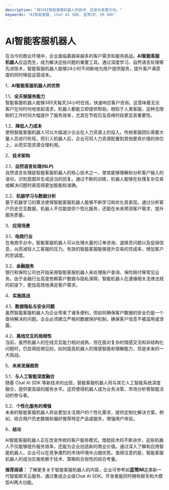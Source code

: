 ```yaml
---
description: "探讨AI智能客服机器人的技术、应用与发展方向。"
keywords: "AI智能客服, Chat AI SDK, 蓝莺IM, IM SDK"
---
```

# AI智能客服机器人  

  

在当今的商业环境中，企业面临着越来越多的客户需求和服务挑战。**AI智能客服机器人**应运而生，成为解决这些问题的重要工具。通过深度学习、自然语言处理等先进技术，智能客服机器人能够24小时不间断地为用户提供服务，提升客户满意度的同时降低运营成本。

1、**AI智能客服机器人的优势**
   
   1.1、**全天候服务能力**  
   智能客服机器人能够365天每天24小时在线，快速响应客户咨询。这意味着无论客户在何时何地发起请求，机器人都能立即提供帮助。相较于人类客服，这种无限制的工作时间大幅提升了服务效率，尤其在节假日及高峰时段更显其重要性。

   1.2、**降低人力成本**  
   使用智能客服机器人可以大幅减少企业在人力资源上的投入。传统客服团队需要大量人员进行轮班，而引入机器人后，企业可将人力资源配置到其他更具价值的岗位上，从而实现资源合理利用。

2、**技术架构**

   2.1、**自然语言处理(NLP)**  
   自然语言处理是智能客服机器人的核心技术之一，使其能够理解和分析客户输入的语句，识别意图并生成适当的回复。通过不断的训练，机器人能够在处理复杂交易或解决问题时表现得更加智能和准确。

   2.2、**机器学习与数据分析**  
   基于机器学习的算法使得智能客服机器人能够不断学习和优化其表现。通过分析客户历史交互数据，机器人不仅能提供个性化服务，还能在未来预测客户需求，提升服务质量。

3、**应用场景**

   3.1、**电商行业**  
   在电商平台中，智能客服机器人可以处理大量的订单咨询、退换货问题以及促销信息，从而减轻人工客服的压力。有效的智能客服能够提升交易的完成率，增加客户的忠诚度。

   3.2、**金融服务**  
   银行和保险公司也开始采用智能客服机器人来处理账户查询、保险赔付等常见业务。由于金融行业高度依赖客户数据与隐私保障，智能机器人在遵循相关法律法规的前提下，更加高效地满足客户需求。

4、**实施挑战**

   4.1、**数据隐私与安全问题**  
   虽然智能客服机器人为企业带来了诸多便利，但如何确保客户数据的安全仍是一个亟待解决的问题。企业必须建立严格的数据保护机制，确保客户信息不被滥用或泄露。

   4.2、**离线交互的局限性**  
   当前，虽然机器人的在线交互能力相对成熟，但在面对复杂的情感交流和非结构化问题时，仍显得捉襟见肘。如何提高机器人的情感智能和理解能力，将是未来的一大挑战。

5、**未来发展趋势**

   5.1、**与人工智能深度融合**  
   随着 Chat AI SDK 等新技术的出现，智能客服机器人将与其它人工智能系统深度融合，提供更高级的服务水平。这将使得机器人成为业务决策、市场分析等智能活动的参与者。

   5.2、**个性化服务的增强**  
   未来的智能客服机器人将会更加关注用户的个性化需求，提供定制化解决方案。例如，结合用户历史数据和偏好推荐特定产品或服务，增强用户体验。

6、**结论**

AI智能客服机器人正在改变传统的客户服务模式。借助技术的不断进步，这些机器人不仅能够提升服务效率，还能为企业创造新的商业价值。通过深入了解和应用智能机器人，企业可以在竞争激烈的市场环境中占据优势。值得注意的是，智能客服机器人的成功实施依赖于技术、策略和合规性的综合考量。

**推荐阅读：** 了解更多关于智能客服机器人的内容，企业可参考如**蓝莺IM**这类新一代智能聊天云服务，通过集成企业级Chat AI SDK，开发者能同时拥有聊天和大模型AI两大功能。
